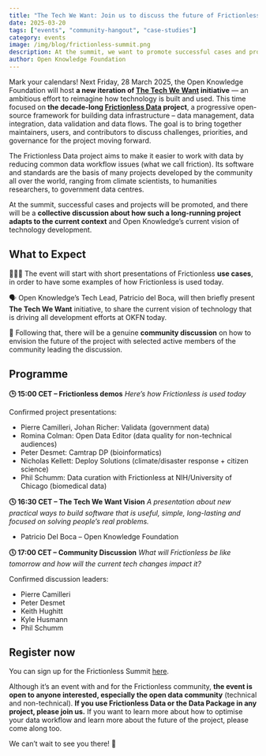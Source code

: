 ```yaml
---
title: "The Tech We Want: Join us to discuss the future of Frictionless Data in a 3-hour online summit"
date: 2025-03-20
tags: ["events", "community-hangout", "case-studies"]
category: events
image: /img/blog/frictionless-summit.png
description: At the summit, we want to promote successful cases and projects using Frictionless, and collectively discuss how such a long-running project adapts to the current context and Open Knowledge’s current vision of technology.
author: Open Knowledge Foundation
---
```

Mark your calendars! Next Friday, 28 March 2025, the Open Knowledge Foundation will host **a new iteration of [The Tech We Want](https://okfn.org/en/events/the-tech-we-want-online-summit/) initiative** — an ambitious effort to reimagine how technology is built and used. This time focused on **the decade-long [Frictionless Data](https://frictionlessdata.io/) project**, a progressive open-source framework for building data infrastructure – data management, data integration, data validation and data flows. The goal is to bring together maintainers, users, and contributors to discuss challenges, priorities, and governance for the project moving forward.

The Frictionless Data project aims to make it easier to work with data by reducing common data workflow issues (what we call friction). Its software and standards are the basis of many projects developed by the community all over the world, ranging from climate scientists, to humanities researchers, to government data centres. 

At the summit, successful cases and projects will be promoted, and there will be a **collective discussion about how such a long-running project adapts to the current context** and Open Knowledge’s current vision of technology development.

## What to Expect 
👩🏽‍💻 The event will start with short presentations of Frictionless **use cases**, in order to have some examples of how Frictionless is used today.

🗣️ Open Knowledge’s Tech Lead, Patricio del Boca, will then briefly present **The Tech We Want** initiative, to share the current vision of technology that is driving all development efforts at OKFN today.

🤗 Following that, there will be a genuine **community discussion** on how to envision the future of the project with selected active members of the community leading the discussion.

## Programme

**🕒 15:00 CET – Frictionless demos**
_Here’s how Frictionless is used today_

Confirmed project presentations:

* Pierre Camilleri, Johan Richer: Validata (government data)
* Romina Colman: Open Data Editor (data quality for non-technical audiences)
* Peter Desmet: Camtrap DP (bioinformatics)
* Nicholas Kellett: Deploy Solutions (climate/disaster response + citizen science)
* Phil Schumm: Data curation with Frictionless at NIH/University of Chicago (biomedical data)

**🕓 16:30 CET – The Tech We Want Vision**
_A presentation about new practical ways to build software that is useful, simple, long-lasting and focused on solving people’s real problems._

* Patricio Del Boca – Open Knowledge Foundation

**🕔 17:00 CET – Community Discussion**
_What will Frictionless be like tomorrow and how will the current tech changes impact it?_

Confirmed discussion leaders:

* Pierre Camilleri
* Peter Desmet
* Keith Hughitt
* Kyle Husmann
* Phil Schumm

## Register now

You can sign up for the Frictionless Summit [here](https://docs.google.com/forms/d/e/1FAIpQLSeuNCopxXauMkrWvF6VHqOyHMcy54SfNDOseVXfWRQZWkvqjQ/viewform?usp=sf_link).

Although it’s an event with and for the Frictionless community, **the event is open to anyone interested, especially the open data community** (technical and non-technical). **If you use Frictionless Data or the Data Package in any project, please join us.** If you want to learn more about how to optimise your data workflow and learn more about the future of the project, please come along too. 

We can’t wait to see you there! 🚀
